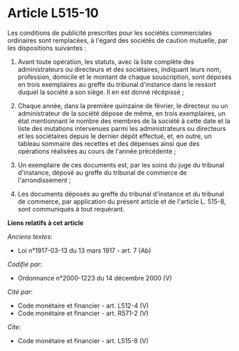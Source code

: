 # Article L515-10

Les conditions de publicité prescrites pour les sociétés commerciales ordinaires sont remplacées, à l'égard des sociétés de
caution mutuelle, par les dispositions suivantes : 

1. Avant toute opération, les statuts, avec la liste complète des administrateurs ou directeurs et des sociétaires, indiquant
leurs nom, profession, domicile et le montant de chaque souscription, sont déposés en trois exemplaires au greffe du tribunal
d'instance dans le ressort duquel la société a son siège. Il en est donné récépissé ; 

2. Chaque année, dans la première quinzaine de février, le directeur ou un administrateur de la société dépose de même, en
trois exemplaires, un état mentionnant le nombre des membres de la société à cette date et la liste des mutations intervenues
parmi les administrateurs ou directeurs et les sociétaires depuis le dernier dépôt effectué, et, en outre, un tableau
sommaire des recettes et des dépenses ainsi que des opérations réalisées au cours de l'année précédente ; 

3. Un exemplaire de ces documents est, par les soins du juge du tribunal d'instance, déposé au greffe du tribunal de commerce
de l'arrondissement ; 

4. Les documents déposés au greffe du tribunal d'instance et du tribunal de commerce, par application du présent article et
de l'article L. 515-8, sont communiqués à tout requérant.

**Liens relatifs à cet article**

_Anciens textes_:

  - Loi n°1917-03-13 du 13 mars 1917 - art. 7 (Ab)

_Codifié par_:

  - Ordonnance n°2000-1223 du 14 décembre 2000 (V)

_Cité par_:

  - Code monétaire et financier - art. L512-4 (V)
  - Code monétaire et financier - art. R571-2 (V)

_Cite_:

  - Code monétaire et financier - art. L515-8 (V)
